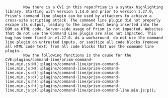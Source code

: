 
            Now there is a CVE in this repo:Prism is a syntax highlighting library. Starting with version 1.14.0 and prior to version 1.27.0, Prism's command line plugin can be used by attackers to achieve a cross-site scripting attack. The command line plugin did not properly escape its output, leading to the input text being inserted into the DOM as HTML code. Server-side usage of Prism is not impacted. Websites that do not use the Command Line plugin are also not impacted. This bug has been fixed in v1.27.0. As a workaround, do not use the command line plugin on untrusted inputs, or sanitize all code blocks (remove all HTML code text) from all code blocks that use the command line plugin..
            Now the following functions is the cause for the CVE:plugins/command-line/prism-command-line.min.js:N();plugins/command-line/prism-command-line.min.js:N();plugins/command-line/prism-command-line.min.js:d();plugins/command-line/prism-command-line.min.js:d();plugins/command-line/prism-command-line.min.js:h();plugins/command-line/prism-command-line.min.js:h();plugins/command-line/prism-command-line.min.js:p();plugins/command-line/prism-command-line.min.js:p();
            